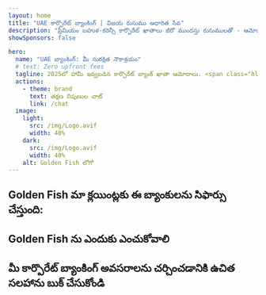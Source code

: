```yaml
---
layout: home
title: "UAE కార్పొరేట్ బ్యాంకింగ్ | విజయ రుసుము ఆధారిత సేవ"
description: "ప్రీమియం బహుళ-కరెన్సీ కార్పొరేట్ ఖాతాలు జీరో ముందస్తు రుసుములతో - ఆమోదం తర్వాత మాత్రమే చెల్లించండి. 96% విజయ రేటుతో పూర్తి దరఖాస్తు నిర్వహణ. హామీ ఇవ్వబడిన ఖాతా తెరవడం."
showSponsors: false

hero:
  name: "UAE బ్యాంకింగ్: మీ సురక్షిత నౌకాశ్రయం"
  # text: Zero upfront fees
  tagline: 2025లో హామీ ఇవ్వబడిన కార్పొరేట్ బ్యాంక్ ఖాతా ఆమోదాలు. <span class="hl">జీరో ముందస్తు రుసుములు</span> - ఆమోదం తర్వాత మాత్రమే చెల్లించండి. 96% విజయ రేటు.
  actions:
    - theme: brand
      text: తక్షణ నిపుణుల చాట్
      link: /chat
  image:
    light:
      src: /img/Logo.avif
      width: 40%
    dark:
      src: /img/Logo.avif
      width: 40%
    alt: Golden Fish లోగో
---
```


<FeatureCards :features="[
  {
    title: 'హామీ ఇవ్వబడిన ఖాతా ఆమోదాలు',
    bullet: '✓',
    items: [
      'మొదటి ఖాతా ఆమోదానికి రెండు నెలల హామీ',
      'రెండవ ఖాతాకు మూడు నెలల హామీ',
      'నాణ్యమైన వ్యాపార ప్రణాళిక తయారీ',
      'సమగ్ర డ్యూ డిలిజెన్స్ మద్దతు',
      'ప్రత్యక్ష బ్యాంక్ కమ్యూనికేషన్ వ్యూహం',
      'పూర్తి బ్యాంకింగ్ ప్యాకేజీ సెటప్'
    ],
    linkText: 'మరింత తెలుసుకోండి',
    link: '../../corporate-banking-services/guaranteed-account-approvals',
    icon: {
      light: '/video/iStock-2186765808.mp4',
      dark: '/video/iStock-2166377244.mp4',
      alt: 'బ్యాంకింగ్ అవసరాలు',
    }
  },
]" />

<FeatureCards :features="[
  {
    title: 'అధిక-రిస్క్ వ్యాపారం కోసం UAE బ్యాంక్ ఖాతాలు',
    items: [
      'మెరుగైన డ్యూ డిలిజెన్స్ (EDD)పై నిపుణుల మార్గదర్శకత్వం',
      'లావాదేవీ పర్యవేక్షణ మరియు రిస్క్ నిర్వహణ', 
      'కంప్లయన్స్ విధానాలు మరియు ప్రక్రియల సెటప్',
      'బ్యాంక్ సంబంధాల నిర్వహణ',
      'క్రమం తప్పకుండా కంప్లయన్స్ అప్‌డేట్‌లు మరియు ఆడిట్‌లు',
      'ఖాతా భద్రత కోసం ఆకస్మిక ప్రణాళిక'
    ],
    linkText: 'మరింత తెలుసుకోండి',
    link: '../../corporate-banking-services/UAE-Bank-Accounts-for-High-Risk-Business',
    icon: {
      light: '/img/iStock-1333000394.avif',
      dark: '/img/iStock-584576538.avif',
      alt: 'బ్యాంకింగ్ సేవలు',
    }
  },
  {
    title: 'కంప్లయన్స్‌లో ఉండండి: మీ UAE వ్యాపారాన్ని రక్షించుకోండి',
    items: [
      'సంభావ్య రిస్క్‌లను గుర్తించడానికి క్రమం తప్పకుండా కంప్లయన్స్ ఆడిట్‌లు',
      'ప్రభుత్వ ఆమోదాల కోసం ఎండ్-టు-ఎండ్ PRO సేవలు',
      'లైసెన్స్ పునరుద్ధరణ నిర్వహణ మరియు హెచ్చరికలు',
      'బ్యాంకింగ్ కన్సల్టెన్సీ మరియు ఖాతా నిర్వహణ',
      'VAT మరియు ESR కంప్లయన్స్ మద్దతు',
      'ఉద్యోగి వీసా మరియు కార్మిక చట్ట కంప్లయన్స్',
      'నియంత్రణ అప్‌డేట్‌లపై శిక్షణా వర్క్‌షాప్‌లు'
    ],
    linkText: 'మరింత తెలుసుకోండి',
    link: '../../company-registration/Protect-Your-Business',
    icon: {
      light: '/img/iStock-1382278859.jpg',
      dark: '/img/iStock-1867623684.jpg',
      alt: 'బ్యాంకింగ్ సేవలు',
    }
  },
  {
    title: 'UAE కార్పొరేట్ బ్యాంకింగ్ ప్రయోజనాలు',
    items: [
      '**Aa2** Moody\'s రేటింగ్‌తో బలమైన బ్యాంకింగ్ వ్యవస్థ',
      '**1980 నుండి స్థిర USD మార్పిడి రేటు**',
      'మూలధన కదలికపై ఎటువంటి పరిమితులు లేవు',
      'US$184 బిలియన్లకు మించిన విదేశీ నిల్వలు',
      'రాజకీయ మరియు ఆర్థిక స్థిరత్వం',
      'ప్రభుత్వ మద్దతుతో కూడిన బ్యాంకింగ్ వ్యవస్థ',
      'ప్రపంచ స్థాయి డిజిటల్ బ్యాంకింగ్'
    ],
    linkText: 'మరింత తెలుసుకోండి',
    link: '../../company-registration/banking',
    icon: {
      light: '/img/iStock-1032707788.jpg',
      dark: '/img/iStock-1152367067.avif',
      alt: 'బ్యాంకింగ్ ప్రక్రియ',
    }
  }
]" />

## Golden Fish మా క్లయింట్లకు ఈ బ్యాంకులను సిఫార్సు చేస్తుంది:

<!--@include: /../../include/recommended-banks.md-->

## Golden Fish ను ఎందుకు ఎంచుకోవాలి

<BenefitsList :features="[
  {
    icon: '🏢',
    title: 'స్థానిక UAE నైపుణ్యం',
    text: 'దుబాయ్‌లోని అంకితమైన నిపుణులు ప్రక్రియలోని ప్రతి దశలో నిపుణ మార్గదర్శకత్వం అందిస్తారు.'
  },
  {
    icon: '📊',
    title: 'నిరూపితమైన విజయ రేటు',
    text: 'మా ప్రీమియం ప్రాసెసింగ్ ద్వారా వందలాది వీసాలు, బ్యాంక్ ఖాతలు మరియు కంపెనీ రిజిస్ట్రేషన్లతో 90% కంటే ఎక్కువ ఆమోదం రేటు.'
  },
  {
    icon: '💸',
    title: '**విజయం ఆధారిత రుసుములు**',
    text: '[ఆమోదం తర్వాత మాత్రమే చెల్లించండి](/uae-business/benefits/success-based-fees). దాచిన ఖర్చులు లేకుండా పూర్తి పారదర్శకత.'
  },
]" />

## మీ కార్పొరేట్ బ్యాంకింగ్ అవసరాలను చర్చించడానికి ఉచిత సలహాను బుక్ చేసుకోండి

<ContactForm buttonText="నిపుణుడితో మాట్లాడండి" />